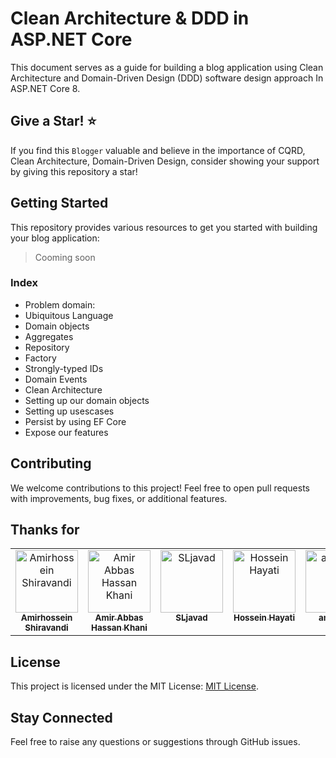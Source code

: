 # Clean Architecture & DDD in ASP.NET Core
This document serves as a guide for building a blog application using Clean Architecture and Domain-Driven Design (DDD) software design approach In ASP.NET Core 8.

## Give a Star! ⭐
If you find this `Blogger` valuable and believe in the importance of CQRD, Clean Architecture, Domain-Driven Design, consider showing your support by giving this repository a star!
 
## Getting Started

This repository provides various resources to get you started with building your blog application:

> Cooming soon
### Index
- Problem domain:
- Ubiquitous Language
- Domain objects
- Aggregates
- Repository
- Factory
- Strongly-typed IDs
- Domain Events
- Clean Architecture
- Setting up our domain objects
- Setting up usescases
- Persist by using EF Core
- Expose our features

## Contributing

We welcome contributions to this project! Feel free to open pull requests with improvements, bug fixes, or additional features.

## Thanks for
<table>
  <tbody>
    <tr>
      <td align="center" valign="top" width="14.28%">
         <a href="https://github.com/amirhossein33">
            <img src="https://avatars.githubusercontent.com/u/141221532?v=4?s=100" width="100px;" alt="Amirhossein Shiravandi"/>
              <br /><sub><b>Amirhossein Shiravandi</b></sub></a>
      </td>
      <td align="center" valign="top" width="14.28%">
         <a href="https://github.com/amirabbas-dev">
            <img src="https://avatars.githubusercontent.com/u/89020912?v=4?s=100" width="100px;" alt="Amir Abbas Hassan Khani"/>
              <br /><sub><b>Amir Abbas Hassan Khani</b></sub></a>
      </td>
      <td align="center" valign="top" width="14.28%">
            <a href="https://github.com/SLjavad">
               <img src="https://avatars.githubusercontent.com/u/24592212?v=4?s=100" width="100px;" alt="SLjavad"/>
                   <br /><sub><b>SLjavad</b></sub></a>
       </td>
       <td align="center" valign="top" width="14.28%">
           <a href="https://github.com/hoseinhayati">
              <img src="https://avatars.githubusercontent.com/u/34894710?v=4?s=100" width="100px;" alt="Hossein Hayati"/>
                  <br /><sub><b>Hossein Hayati</b></sub></a>
       </td>
       <td align="center" valign="top" width="14.28%">
           <a href="https://github.com/aminafra">
              <img src="https://avatars.githubusercontent.com/u/99575913?v=4?s=100" width="100px;" alt="aminafra"/>
                  <br /><sub><b>aminafra</b></sub></a>
       </td>
    </tr>

  </tbody>
</table>

## License

This project is licensed under the MIT License: [MIT License](https://opensource.org/licenses/MIT).

## Stay Connected
Feel free to raise any questions or suggestions through GitHub issues.

